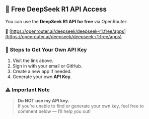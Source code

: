 ## 🔑 Free DeepSeek R1 API Access

You can use the **DeepSeek R1 API for free** via OpenRouter:

🔗 [https://openrouter.ai/deepseek/deepseek-r1:free/apps](https://openrouter.ai/deepseek/deepseek-r1:free/apps)

### 📌 Steps to Get Your Own API Key

1. Visit the link above.
2. Sign in with your email or GitHub.
3. Create a new app if needed.
4. Generate your own **API Key**.

### ⚠️ Important Note

> **Do NOT use my API key.**  
> If you’re unable to find or generate your own key, feel free to comment below — I’ll help you out!
